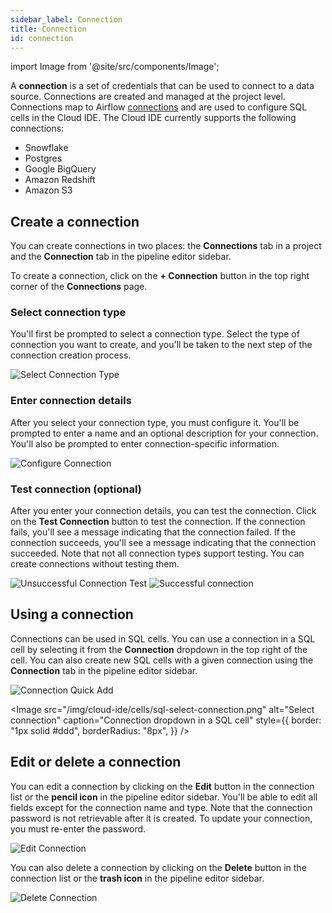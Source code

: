 ```yaml
---
sidebar_label: Connection
title: Connection
id: connection
---
```


import Image from '@site/src/components/Image';

A **connection** is a set of credentials that can be used to connect to a data source. Connections are created and managed at the project level. Connections map to Airflow [connections](https://airflow.apache.org/docs/apache-airflow/stable/howto/connection/index.html) and are used to configure SQL cells in the Cloud IDE. The Cloud IDE currently supports the following connections:

- Snowflake
- Postgres
- Google BigQuery
- Amazon Redshift
- Amazon S3

## Create a connection

You can create connections in two places: the **Connections** tab in a project and the **Connection** tab in the pipeline editor sidebar.

To create a connection, click on the **+ Connection** button in the top right corner of the **Connections** page.

### Select connection type

You'll first be prompted to select a connection type. Select the type of connection you want to create, and you'll be taken to the next step of the connection creation process.

![Select Connection Type](/img/cloud-ide/select-connection-type.png)

### Enter connection details

After you select your connection type, you must configure it. You'll be prompted to enter a name and an optional description for your connection. You'll also be prompted to enter connection-specific information.

![Configure Connection](/img/cloud-ide/configure-connection.png)

### Test connection (optional)

After you enter your connection details, you can test the connection. Click on the **Test Connection** button to test the connection. If the connection fails, you'll see a message indicating that the connection failed. If the connection succeeds, you'll see a message indicating that the connection succeeded. Note that not all connection types support testing. You can create connections without testing them.

![Unsuccessful Connection Test](/img/cloud-ide/test-connection-fail.png)
![Successful connection](/img/cloud-ide/test-connection-success.png)

## Using a connection

Connections can be used in SQL cells. You can use a connection in a SQL cell by selecting it from the **Connection** dropdown in the top right of the cell. You can also create new SQL cells with a given connection using the **Connection** tab in the pipeline editor sidebar.

![Connection Quick Add](/img/cloud-ide/connection-quick-add.png)

<Image
src="/img/cloud-ide/cells/sql-select-connection.png"
alt="Select connection"
caption="Connection dropdown in a SQL cell"
style={{
    border: "1px solid #ddd",
    borderRadius: "8px",
  }}
/>

## Edit or delete a connection

You can edit a connection by clicking on the **Edit** button in the connection list or the **pencil icon** in the pipeline editor sidebar. You'll be able to edit all fields except for the connection name and type. Note that the connection password is not retrievable after it is created. To update your connection, you must re-enter the password.

![Edit Connection](/img/cloud-ide/edit-connection.png)

You can also delete a connection by clicking on the **Delete** button in the connection list or the **trash icon** in the pipeline editor sidebar.

![Delete Connection](/img/cloud-ide/delete-connection.png)
